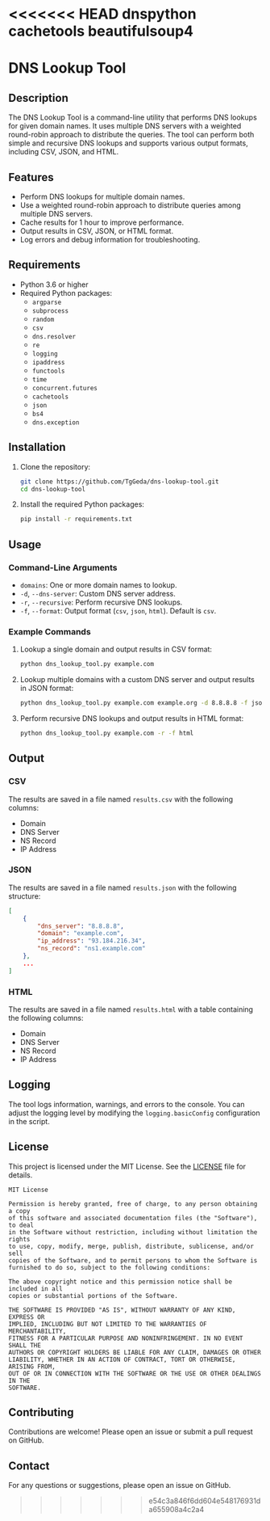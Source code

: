 <<<<<<< HEAD
dnspython
cachetools
beautifulsoup4
=======
# DNS Lookup Tool

## Description

The DNS Lookup Tool is a command-line utility that performs DNS lookups for given domain names. It uses multiple DNS servers with a weighted round-robin approach to distribute the queries. The tool can perform both simple and recursive DNS lookups and supports various output formats, including CSV, JSON, and HTML.

## Features

- Perform DNS lookups for multiple domain names.
- Use a weighted round-robin approach to distribute queries among multiple DNS servers.
- Cache results for 1 hour to improve performance.
- Output results in CSV, JSON, or HTML format.
- Log errors and debug information for troubleshooting.

## Requirements

- Python 3.6 or higher
- Required Python packages:
  - `argparse`
  - `subprocess`
  - `random`
  - `csv`
  - `dns.resolver`
  - `re`
  - `logging`
  - `ipaddress`
  - `functools`
  - `time`
  - `concurrent.futures`
  - `cachetools`
  - `json`
  - `bs4`
  - `dns.exception`

## Installation

1. Clone the repository:

    ```sh
    git clone https://github.com/TgGeda/dns-lookup-tool.git
    cd dns-lookup-tool
    ```

2. Install the required Python packages:

    ```sh
    pip install -r requirements.txt
    ```

## Usage

### Command-Line Arguments

- `domains`: One or more domain names to lookup.
- `-d`, `--dns-server`: Custom DNS server address.
- `-r`, `--recursive`: Perform recursive DNS lookups.
- `-f`, `--format`: Output format (`csv`, `json`, `html`). Default is `csv`.

### Example Commands

1. Lookup a single domain and output results in CSV format:

    ```sh
    python dns_lookup_tool.py example.com
    ```

2. Lookup multiple domains with a custom DNS server and output results in JSON format:

    ```sh
    python dns_lookup_tool.py example.com example.org -d 8.8.8.8 -f json
    ```

3. Perform recursive DNS lookups and output results in HTML format:

    ```sh
    python dns_lookup_tool.py example.com -r -f html
    ```

## Output

### CSV

The results are saved in a file named `results.csv` with the following columns:

- Domain
- DNS Server
- NS Record
- IP Address

### JSON

The results are saved in a file named `results.json` with the following structure:

```json
[
    {
        "dns_server": "8.8.8.8",
        "domain": "example.com",
        "ip_address": "93.184.216.34",
        "ns_record": "ns1.example.com"
    },
    ...
]
```

### HTML

The results are saved in a file named `results.html` with a table containing the following columns:

- Domain
- DNS Server
- NS Record
- IP Address

## Logging

The tool logs information, warnings, and errors to the console. You can adjust the logging level by modifying the `logging.basicConfig` configuration in the script.

## License

This project is licensed under the MIT License. See the [LICENSE](LICENSE) file for details.

```text
MIT License

Permission is hereby granted, free of charge, to any person obtaining a copy
of this software and associated documentation files (the "Software"), to deal
in the Software without restriction, including without limitation the rights
to use, copy, modify, merge, publish, distribute, sublicense, and/or sell
copies of the Software, and to permit persons to whom the Software is
furnished to do so, subject to the following conditions:

The above copyright notice and this permission notice shall be included in all
copies or substantial portions of the Software.

THE SOFTWARE IS PROVIDED "AS IS", WITHOUT WARRANTY OF ANY KIND, EXPRESS OR
IMPLIED, INCLUDING BUT NOT LIMITED TO THE WARRANTIES OF MERCHANTABILITY,
FITNESS FOR A PARTICULAR PURPOSE AND NONINFRINGEMENT. IN NO EVENT SHALL THE
AUTHORS OR COPYRIGHT HOLDERS BE LIABLE FOR ANY CLAIM, DAMAGES OR OTHER
LIABILITY, WHETHER IN AN ACTION OF CONTRACT, TORT OR OTHERWISE, ARISING FROM,
OUT OF OR IN CONNECTION WITH THE SOFTWARE OR THE USE OR OTHER DEALINGS IN THE
SOFTWARE.
```

## Contributing

Contributions are welcome! Please open an issue or submit a pull request on GitHub.

## Contact

For any questions or suggestions, please open an issue on GitHub.
>>>>>>> e54c3a846f6dd604e548176931da655908a4c2a4
